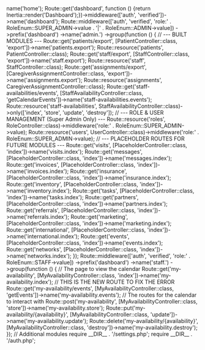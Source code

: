 <?php

use App\Enums\RoleEnum;
use App\Http\Controllers\Admin\CaregiverAssignmentController;
use App\Http\Controllers\Admin\PatientController;
use App\Http\Controllers\Admin\RoleController;
use App\Http\Controllers\Admin\StaffAvailabilityController;
use App\Http\Controllers\Admin\StaffController;
use App\Http\Controllers\Admin\UserController;
use App\Http\Controllers\Admin\VisitServiceController; // Added for Visit Services
use App\Http\Controllers\PlaceholderController;
use Illuminate\Support\Facades\Route;
use Inertia\Inertia;

Route::get('/', function () {return Inertia::render('Welcome');})->name('home');
Route::get('dashboard', function () {return Inertia::render('Dashboard');})->middleware(['auth', 'verified'])->name('dashboard');

Route::middleware(['auth', 'verified', 'role:' . RoleEnum::SUPER_ADMIN->value . '|' . RoleEnum::ADMIN->value])
    ->prefix('dashboard')
    ->name('admin.')
    ->group(function () {
        // --- BUILT MODULES ---
        Route::get('patients/export', [PatientController::class, 'export'])->name('patients.export');
        Route::resource('patients', PatientController::class);

        Route::get('staff/export', [StaffController::class, 'export'])->name('staff.export');
        Route::resource('staff', StaffController::class);

        Route::get('assignments/export', [CaregiverAssignmentController::class, 'export'])->name('assignments.export');
        Route::resource('assignments', CaregiverAssignmentController::class);

        Route::get('staff-availabilities/events', [StaffAvailabilityController::class, 'getCalendarEvents'])->name('staff-availabilities.events');
        Route::resource('staff-availabilities', StaffAvailabilityController::class)->only(['index', 'store', 'update', 'destroy']);

        // --- ROLE & USER MANAGEMENT (Super Admin Only) ---
        Route::resource('roles', RoleController::class)->middleware('role:' . RoleEnum::SUPER_ADMIN->value);
        Route::resource('users', UserController::class)->middleware('role:' . RoleEnum::SUPER_ADMIN->value);

        // --- PLACEHOLDER ROUTES FOR FUTURE MODULES ---
        Route::get('visits', [PlaceholderController::class, 'index'])->name('visits.index');
        Route::get('messages', [PlaceholderController::class, 'index'])->name('messages.index');
        Route::get('invoices', [PlaceholderController::class, 'index'])->name('invoices.index');
        Route::get('insurance', [PlaceholderController::class, 'index'])->name('insurance.index');
        Route::get('inventory', [PlaceholderController::class, 'index'])->name('inventory.index');
        Route::get('tasks', [PlaceholderController::class, 'index'])->name('tasks.index');
        Route::get('partners', [PlaceholderController::class, 'index'])->name('partners.index');
        Route::get('referrals', [PlaceholderController::class, 'index'])->name('referrals.index');
        Route::get('marketing', [PlaceholderController::class, 'index'])->name('marketing.index');
        Route::get('international', [PlaceholderController::class, 'index'])->name('international.index');
        Route::get('events', [PlaceholderController::class, 'index'])->name('events.index');
        Route::get('networks', [PlaceholderController::class, 'index'])->name('networks.index');
    });

Route::middleware(['auth', 'verified', 'role:' . RoleEnum::STAFF->value])
    ->prefix('dashboard')
    ->name('staff.')
    ->group(function () {
        // The page to view the calendar
        Route::get('my-availability', [MyAvailabilityController::class, 'index'])->name('my-availability.index');
        
        // THIS IS THE NEW ROUTE TO FIX THE ERROR
        Route::get('my-availability/events', [MyAvailabilityController::class, 'getEvents'])->name('my-availability.events');

        // The routes for the calendar to interact with
        Route::post('my-availability', [MyAvailabilityController::class, 'store'])->name('my-availability.store');
        Route::put('my-availability/{availability}', [MyAvailabilityController::class, 'update'])->name('my-availability.update');
        Route::delete('my-availability/{availability}', [MyAvailabilityController::class, 'destroy'])->name('my-availability.destroy');
    });
// Additional modules
require __DIR__ . '/settings.php';
require __DIR__ . '/auth.php';
